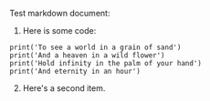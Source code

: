 Test markdown document:

1. Here is some code:

```
print('To see a world in a grain of sand')
print('And a heaven in a wild flower')
print('Hold infinity in the palm of your hand')
print('And eternity in an hour')
```

2. Here's a second item.